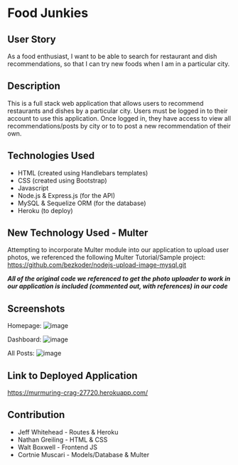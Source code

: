 # Food Junkies

## User Story
As a food enthusiast,
I want to be able to search for restaurant and dish recommendations, 
so that I can try new foods when I am in a particular city.

## Description
This is a full stack web application that allows users to recommend restaurants and dishes by a particular city.  Users must be logged in to their account to use this application.  Once logged in, they have access to view all recommendations/posts by city or to to post a new recommendation of their own.

## Technologies Used
- HTML (created using Handlebars templates)
- CSS (created using Bootstrap)
- Javascript
- Node.js & Express.js (for the API)
- MySQL & Sequelize ORM (for the database)
- Heroku (to deploy) 

## New Technology Used - Multer
Attempting to incorporate Multer module into our application to upload user photos, we referenced the following Multer Tutorial/Sample project:
https://github.com/bezkoder/nodejs-upload-image-mysql.git

***All of the original code we referenced to get the photo uploader to work in our application is included (commented out, with references) in our code***

## Screenshots
Homepage:
![image](https://user-images.githubusercontent.com/97492722/169661741-cbbc58a3-ddd9-4955-ae6c-0c337a2c55d5.png)

Dashboard:
![image](https://user-images.githubusercontent.com/97492722/169661774-7fc95824-a1d2-4e8d-bdd3-fadff4e34e0d.png)

All Posts:
![image](https://user-images.githubusercontent.com/97492722/169661795-8d313eeb-a374-4861-a9bf-9201e9c71466.png)


## Link to Deployed Application
https://murmuring-crag-27720.herokuapp.com/

## Contribution
* Jeff Whitehead - Routes & Heroku
* Nathan Greiling - HTML & CSS
* Walt Boxwell - Frontend JS
* Cortnie Muscari - Models/Database & Multer

